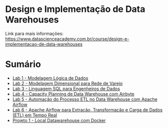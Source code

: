 # Design e Implementação de Data Warehouses

Link para mais informações: https://www.datascienceacademy.com.br/course/design-e-implementacao-de-data-warehouses

# Sumário

- [Lab 1 - Modelagem Lógica de Dados](https://github.com/jeantozzi/engenharia-de-dados_DSA/tree/main/Design%20e%20Implementa%C3%A7%C3%A3o%20de%20Data%20Warehouses/Lab%201%20-%20Modelagem%20L%C3%B3gica%20de%20Dados) 
- [Lab 2 - Modelagem Dimensional para Rede de Varejo](https://github.com/jeantozzi/engenharia-de-dados_DSA/tree/main/Design%20e%20Implementa%C3%A7%C3%A3o%20de%20Data%20Warehouses/Lab%202%20-%20Modelagem%20Dimensional%20para%20Rede%20de%20Varejo)
- [Lab 3 - Linguagem SQL para Engenheiros de Dados](https://github.com/jeantozzi/engenharia-de-dados_DSA/tree/main/Design%20e%20Implementa%C3%A7%C3%A3o%20de%20Data%20Warehouses/Lab%203%20-%20Linguagem%20SQL%20para%20Engenheiros%20de%20Dados)
- [Lab 4 - Capacity Planning de Data Warehouse com Airbyte](https://github.com/jeantozzi/engenharia-de-dados_DSA/tree/main/Design%20e%20Implementa%C3%A7%C3%A3o%20de%20Data%20Warehouses/Lab%204%20-%20Capacity%20Planning%20de%20Data%20Warehouse%20com%20Airbyte)
- [Lab 5 - Automação do Processo ETL no Data Warehouse com Apache Airflow](https://github.com/jeantozzi/engenharia-de-dados_DSA/tree/main/Design%20e%20Implementa%C3%A7%C3%A3o%20de%20Data%20Warehouses/Lab%205%20-%20Automa%C3%A7%C3%A3o%20do%20Processo%20ETL%20no%20Data%20Warehouse%20com%20Apache%20Airflow)
- [Lab 6 - Apache Airflow para Extração, Transformação e Carga de Dados (ETL) em Tempo Real](https://github.com/jeantozzi/engenharia-de-dados_DSA/tree/main/Design%20e%20Implementa%C3%A7%C3%A3o%20de%20Data%20Warehouses/Lab%206%20-%20Apache%20Airflow%20para%20Extra%C3%A7%C3%A3o%2C%20Transforma%C3%A7%C3%A3o%20e%20Carga%20de%20Dados%20(ETL)%20em%20Tempo%20Real)
- [Projeto 1 - Local Datawarehouse com Docker](https://github.com/jeantozzi/engenharia-de-dados_DSA/tree/main/Design%20e%20Implementa%C3%A7%C3%A3o%20de%20Data%20Warehouses/Projeto%201%20-%20Local%20Datawarehouse%20com%20Docker)